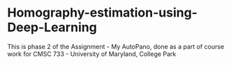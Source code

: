 # Homography-estimation-using-Deep-Learning
This is phase 2 of the Assignment - My AutoPano, done as a part of course work for CMSC 733 - University of Maryland, College Park
